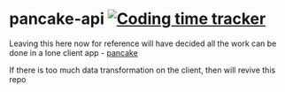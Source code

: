 # pancake-api [![Coding time tracker](https://wakatime.com/badge/github/AHDesigns/pancake-api.svg)](https://wakatime.com/badge/github/AHDesigns/pancake-api)

Leaving this here now for reference will have decided all the work can be done in a lone client app - [pancake](https://github.com/AHDesigns/pancake)

If there is too much data transformation on the client, then will revive this repo
